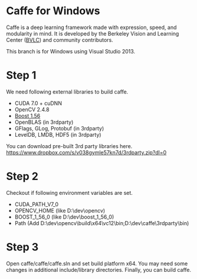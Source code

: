 # Caffe for Windows

Caffe is a deep learning framework made with expression, speed, and modularity in mind.
It is developed by the Berkeley Vision and Learning Center ([BVLC](http://bvlc.eecs.berkeley.edu)) and community contributors.

This branch is for Windows using Visual Studio 2013.

# Step 1
We need following external libraries to build caffe.
- CUDA 7.0 + cuDNN
- OpenCV 2.4.8
- [Boost 1.56](http://sourceforge.net/projects/boost/files/boost-binaries/1.56.0/boost_1_56_0-msvc-12.0-64.exe/download)
- OpenBLAS (in 3rdparty)
- GFlags, GLog, Protobuf (in 3rdparty)
- LevelDB, LMDB, HDF5 (in 3rdparty)

You can download pre-built 3rd party libraries here.
https://www.dropbox.com/s/v038gymle57kn7d/3rdparty.zip?dl=0

# Step 2
Checkout if following environment variables are set.
- CUDA_PATH_V7_0
- OPENCV_HOME (like D:\dev\opencv)
- BOOST_1_56_0 (like D:\dev\boost_1_56_0)
- Path (Add D:\dev\opencv\build\x64\vc12\bin;D:\dev\caffe\3rdparty\bin)

# Step 3
Open caffe/caffe/caffe.sln and set build platform x64.
You may need some changes in additional include/library directories.
Finally, you can build caffe.
